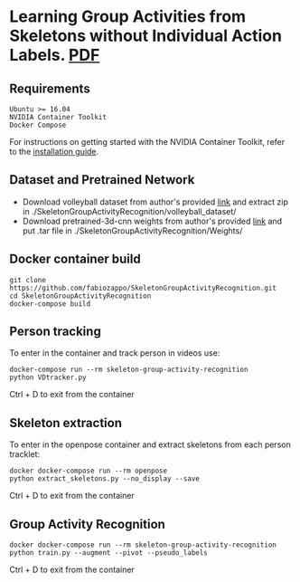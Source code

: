 # Learning Group Activities from Skeletons without Individual Action Labels. [PDF](http://www.micc.unifi.it/seidenari/publication/icpr-2020-1/icpr-2020-1.pdf)

## Requirements
```
Ubuntu >= 16.04
NVIDIA Container Toolkit
Docker Compose
```
For instructions on getting started with the NVIDIA Container Toolkit, refer to the [installation guide](https://docs.nvidia.com/datacenter/cloud-native/container-toolkit/install-guide.html#docker).

## Dataset and Pretrained Network
- Download volleyball dataset from author's provided [link](http://vml.cs.sfu.ca/wp-content/uploads/volleyballdataset/volleyball.zip) and extract zip in ./SkeletonGroupActivityRecognition/volleyball_dataset/ 
- Download pretrained-3d-cnn weights from author's provided [link](https://drive.google.com/drive/folders/1u_l-yvhS0shpW6e0tCiqPE7Bd1qQZKdD) and put .tar file in ./SkeletonGroupActivityRecognition/Weights/

## Docker container build
```
git clone https://github.com/fabiozappo/SkeletonGroupActivityRecognition.git 
cd SkeletonGroupActivityRecognition
docker-compose build
```

## Person tracking
To enter in the container and track person in videos use:
```
docker-compose run --rm skeleton-group-activity-recognition
python VDtracker.py
```
Ctrl + D to exit from the container

## Skeleton extraction 
To enter in the openpose container and extract skeletons from each person tracklet:
```
docker docker-compose run --rm openpose 
python extract_skeletons.py --no_display --save
```
Ctrl + D to exit from the container


## Group Activity Recognition
```
docker docker-compose run --rm skeleton-group-activity-recognition 
python train.py --augment --pivot --pseudo_labels
```
Ctrl + D to exit from the container

